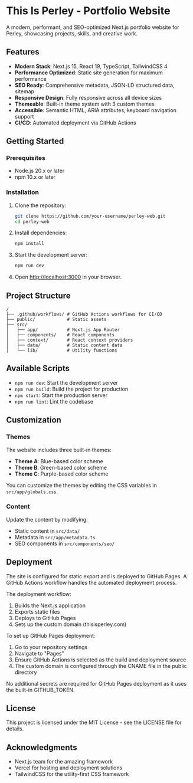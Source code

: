 # This Is Perley - Portfolio Website

A modern, performant, and SEO-optimized Next.js portfolio website for Perley, showcasing projects, skills, and creative work.

## Features

- **Modern Stack**: Next.js 15, React 19, TypeScript, TailwindCSS 4
- **Performance Optimized**: Static site generation for maximum performance
- **SEO Ready**: Comprehensive metadata, JSON-LD structured data, sitemap
- **Responsive Design**: Fully responsive across all device sizes
- **Themeable**: Built-in theme system with 3 custom themes
- **Accessible**: Semantic HTML, ARIA attributes, keyboard navigation support
- **CI/CD**: Automated deployment via GitHub Actions

## Getting Started

### Prerequisites

- Node.js 20.x or later
- npm 10.x or later

### Installation

1. Clone the repository:
   ```bash
   git clone https://github.com/your-username/perley-web.git
   cd perley-web
   ```

2. Install dependencies:
   ```bash
   npm install
   ```

3. Start the development server:
   ```bash
   npm run dev
   ```

4. Open [http://localhost:3000](http://localhost:3000) in your browser.

## Project Structure

```
/
├── .github/workflows/ # GitHub Actions workflows for CI/CD
├── public/            # Static assets
├── src/
│   ├── app/           # Next.js App Router
│   ├── components/    # React components
│   ├── context/       # React context providers
│   ├── data/          # Static content data
│   └── lib/           # Utility functions
```

## Available Scripts

- `npm run dev`: Start the development server
- `npm run build`: Build the project for production
- `npm start`: Start the production server
- `npm run lint`: Lint the codebase

## Customization

### Themes

The website includes three built-in themes:
- **Theme A**: Blue-based color scheme
- **Theme B**: Green-based color scheme
- **Theme C**: Purple-based color scheme

You can customize the themes by editing the CSS variables in `src/app/globals.css`.

### Content

Update the content by modifying:
- Static content in `src/data/`
- Metadata in `src/app/metadata.ts`
- SEO components in `src/components/seo/`

## Deployment

The site is configured for static export and is deployed to GitHub Pages. A GitHub Actions workflow handles the automated deployment process.

The deployment workflow:
1. Builds the Next.js application
2. Exports static files
3. Deploys to GitHub Pages
4. Sets up the custom domain (thisisperley.com)

To set up GitHub Pages deployment:

1. Go to your repository settings
2. Navigate to "Pages"
3. Ensure GitHub Actions is selected as the build and deployment source
4. The custom domain is configured through the CNAME file in the public directory

No additional secrets are required for GitHub Pages deployment as it uses the built-in GITHUB_TOKEN.

## License

This project is licensed under the MIT License - see the LICENSE file for details.

## Acknowledgments

- Next.js team for the amazing framework
- Vercel for hosting and deployment solutions
- TailwindCSS for the utility-first CSS framework
